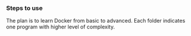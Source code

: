 ### Steps to use
The plan is to learn Docker from basic to advanced. 
Each folder indicates one program with higher level of complexity.  
